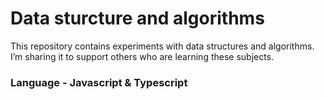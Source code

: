 # Data sturcture and algorithms

This repository contains experiments with data structures and algorithms. I’m sharing it to support others who are learning these subjects.

### Language - Javascript & Typescript
